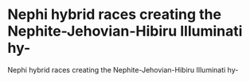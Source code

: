 # Nephi hybrid races creating the Nephite-Jehovian-Hibiru Illuminati hy-

Nephi hybrid races creating the Nephite-Jehovian-Hibiru Illuminati hy-